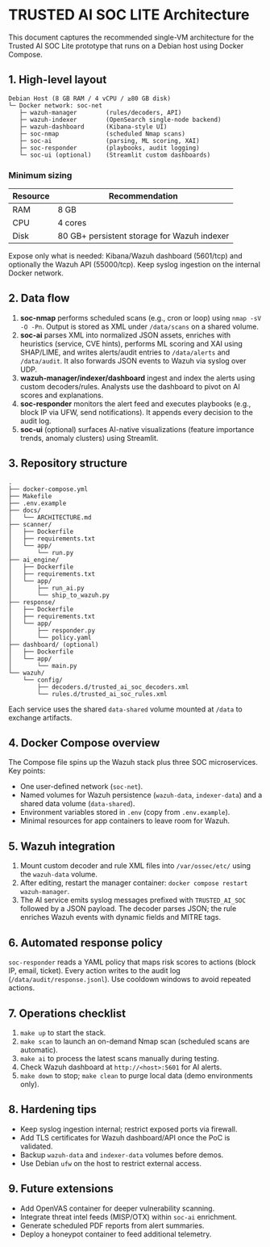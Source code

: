 # TRUSTED AI SOC LITE Architecture

This document captures the recommended single-VM architecture for the Trusted AI SOC Lite prototype that runs on a Debian host using Docker Compose.

## 1. High-level layout

```
Debian Host (8 GB RAM / 4 vCPU / ≥80 GB disk)
└─ Docker network: soc-net
   ├─ wazuh-manager        (rules/decoders, API)
   ├─ wazuh-indexer        (OpenSearch single-node backend)
   ├─ wazuh-dashboard      (Kibana-style UI)
   ├─ soc-nmap             (scheduled Nmap scans)
   ├─ soc-ai               (parsing, ML scoring, XAI)
   ├─ soc-responder        (playbooks, audit logging)
   └─ soc-ui (optional)    (Streamlit custom dashboards)
```

### Minimum sizing

| Resource | Recommendation |
| --- | --- |
| RAM | 8 GB |
| CPU | 4 cores |
| Disk | 80 GB+ persistent storage for Wazuh indexer |

Expose only what is needed: Kibana/Wazuh dashboard (5601/tcp) and optionally the Wazuh API (55000/tcp). Keep syslog ingestion on the internal Docker network.

## 2. Data flow

1. **soc-nmap** performs scheduled scans (e.g., cron or loop) using `nmap -sV -O -Pn`. Output is stored as XML under `/data/scans` on a shared volume.
2. **soc-ai** parses XML into normalized JSON assets, enriches with heuristics (service, CVE hints), performs ML scoring and XAI using SHAP/LIME, and writes alerts/audit entries to `/data/alerts` and `/data/audit`. It also forwards JSON events to Wazuh via syslog over UDP.
3. **wazuh-manager/indexer/dashboard** ingest and index the alerts using custom decoders/rules. Analysts use the dashboard to pivot on AI scores and explanations.
4. **soc-responder** monitors the alert feed and executes playbooks (e.g., block IP via UFW, send notifications). It appends every decision to the audit log.
5. **soc-ui** (optional) surfaces AI-native visualizations (feature importance trends, anomaly clusters) using Streamlit.

## 3. Repository structure

```
.
├── docker-compose.yml
├── Makefile
├── .env.example
├── docs/
│   └── ARCHITECTURE.md
├── scanner/
│   ├── Dockerfile
│   ├── requirements.txt
│   └── app/
│       └── run.py
├── ai_engine/
│   ├── Dockerfile
│   ├── requirements.txt
│   └── app/
│       ├── run_ai.py
│       └── ship_to_wazuh.py
├── response/
│   ├── Dockerfile
│   ├── requirements.txt
│   └── app/
│       ├── responder.py
│       └── policy.yaml
├── dashboard/ (optional)
│   ├── Dockerfile
│   └── app/
│       └── main.py
└── wazuh/
    └── config/
        ├── decoders.d/trusted_ai_soc_decoders.xml
        └── rules.d/trusted_ai_soc_rules.xml
```

Each service uses the shared `data-shared` volume mounted at `/data` to exchange artifacts.

## 4. Docker Compose overview

The Compose file spins up the Wazuh stack plus three SOC microservices. Key points:

- One user-defined network (`soc-net`).
- Named volumes for Wazuh persistence (`wazuh-data`, `indexer-data`) and a shared data volume (`data-shared`).
- Environment variables stored in `.env` (copy from `.env.example`).
- Minimal resources for app containers to leave room for Wazuh.

## 5. Wazuh integration

1. Mount custom decoder and rule XML files into `/var/ossec/etc/` using the `wazuh-data` volume.
2. After editing, restart the manager container: `docker compose restart wazuh-manager`.
3. The AI service emits syslog messages prefixed with `TRUSTED_AI_SOC` followed by a JSON payload. The decoder parses JSON; the rule enriches Wazuh events with dynamic fields and MITRE tags.

## 6. Automated response policy

`soc-responder` reads a YAML policy that maps risk scores to actions (block IP, email, ticket). Every action writes to the audit log (`/data/audit/response.jsonl`). Use cooldown windows to avoid repeated actions.

## 7. Operations checklist

1. `make up` to start the stack.
2. `make scan` to launch an on-demand Nmap scan (scheduled scans are automatic).
3. `make ai` to process the latest scans manually during testing.
4. Check Wazuh dashboard at `http://<host>:5601` for AI alerts.
5. `make down` to stop; `make clean` to purge local data (demo environments only).

## 8. Hardening tips

- Keep syslog ingestion internal; restrict exposed ports via firewall.
- Add TLS certificates for Wazuh dashboard/API once the PoC is validated.
- Backup `wazuh-data` and `indexer-data` volumes before demos.
- Use Debian `ufw` on the host to restrict external access.

## 9. Future extensions

- Add OpenVAS container for deeper vulnerability scanning.
- Integrate threat intel feeds (MISP/OTX) within `soc-ai` enrichment.
- Generate scheduled PDF reports from alert summaries.
- Deploy a honeypot container to feed additional telemetry.
